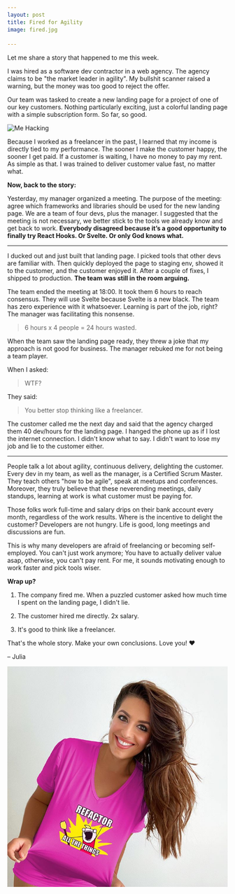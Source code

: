 ```yaml
---
layout: post
title: Fired for Agility
image: fired.jpg

---
```


Let me share a story that happened to me this week.

I was hired as a software dev contractor in a web agency. The agency claims to be "the market leader in agility". My bullshit scanner raised a warning, but the money was too good to reject the offer. 

Our team was tasked to create a new landing page for a project of one of our key customers. Nothing particularly exciting, just a colorful landing page with a simple subscription form. So far, so good.

![Me Hacking](/images/{{page.image}})


Because I worked as a freelancer in the past, I learned that my income is directly tied to my performance. The sooner I make the customer happy, the sooner I get paid. If a customer is waiting, I have no money to pay my rent. As simple as that. I was trained to deliver customer value fast, no matter what. 

**Now, back to the story:**

Yesterday, my manager organized a meeting. The purpose of the meeting: agree which frameworks and libraries should be used for the new landing page. We are a team of four devs, plus the manager. I suggested that the meeting is not necessary, we better stick to the tools we already know and get back to work. **Everybody disagreed because it’s a good opportunity to finally try React Hooks. Or Svelte. Or only God knows what.**

---

I ducked out and just built that landing page. I picked tools that other devs are familiar with. Then quickly deployed the page to staging env, showed it to the customer, and the customer enjoyed it. After a couple of fixes, I shipped to production. **The team was still in the room arguing.**

The team ended the meeting at 18:00. It took them 6 hours to reach consensus. They will use Svelte because Svelte is a new black. The team has zero experience with it whatsoever. Learning is part of the job, right? The manager was facilitating this nonsense. 

> 6 hours x 4 people = 24 hours wasted.

When the team saw the landing page ready, they threw a joke that my approach is not good for business. The manager rebuked me for not being a team player. 

When I asked: 

> WTF?

They said: 

> You better stop thinking like a freelancer. 

The customer called me the next day and said that the agency charged them 40 dev/hours for the landing page. I hanged the phone up as if I lost the internet connection. I didn't know what to say. I didn't want to lose my job and lie to the customer either.

---

People talk a lot about agility, continuous delivery, delighting the customer. Every dev in my team, as well as the manager, is a Certified Scrum Master. They teach others "how to be agile", speak at meetups and conferences. Moreover, they truly believe that these neverending meetings, daily standups, learning at work is what customer must be paying for. 

Those folks work full-time and salary drips on their bank account every month, regardless of the work results. Where is the incentive to delight the customer? Developers are not hungry. Life is good, long meetings and discussions are fun.

This is why many developers are afraid of freelancing or becoming self-employed. You can't just work anymore; You have to actually deliver value asap, otherwise, you can't pay rent. For me, it sounds motivating enough to work faster and pick tools wiser. 

**Wrap up?**

1. The company fired me. When a puzzled customer asked how much time I spent on the landing page, I didn't lie.

2. The customer hired me directly. 2x salary.

3. It's good to think like a freelancer.

That's the whole story. Make your own conclusions. Love you! ❤️ 

– Julia

![Me Hacking](/images/fired2.jpg)